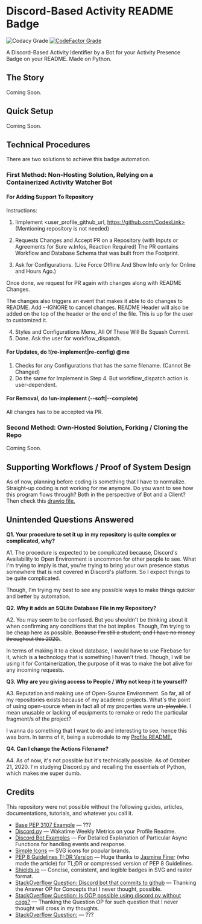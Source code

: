 # Discord-Based Activity README Badge

![Codacy Grade](https://img.shields.io/codacy/grade/d2da8866a48145be8c330a9056b35743?label=Codacy%20Code%20Quality&logo=codacy)
[![CodeFactor Grade](https://img.shields.io/codefactor/grade/github/CodexLink/discord-activity-readme-badge?label=CodeFactor%20Code%20Quality&logo=codefactor)](https://www.codefactor.io/repository/github/codexlink/discord-activity-readme-badge)

A Discord-Based Activity Identifier by a Bot for your Activity Presence Badge on your README. Made on Python.

## The Story

Coming Soon.

## Quick Setup

Coming Soon.

## Technical Procedures

There are two solutions to achieve this badge automation.

### First Method: Non-Hosting Solution, Relying on a Containerized Activity Watcher Bot

#### For Adding Support To Repository

Instructions:

1. !implement <user_profile_github_url, https://github.com/CodexLink> (Mentioning repository is not needed)

2. Requests Changes and Accept PR on a Repository (with Inputs or Agreements for Sure w.Infos, Reaction Required)
The PR contains Workflow and Database Schema that was built from the Footprint.

3. Ask for Configurations. (Like Force Offline And Show Info only for Online and Hours Ago.)

Once done, we request for PR again with changes along with README Changes.

The changes also triggers an event that makes it able to do changes to README. Add --IGNORE to cancel changes.
README Header will also be added on the top of the header or the end of the file. This is up for the user to customized it.

4. Styles and Configurations Menu, All Of These Will Be Squash Commit.
5. Done. Ask the user for workflow_dispatch.

#### For Updates, do !(re-implement|re-config) @me

1. Checks for any Configurations that has the same filename. (Cannot Be Changed)
2. Do the same for Implement in Step 4. But workflow_dispatch action is user-dependent.

#### For Removal, do !un-implement (--soft|--complete)

All changes has to be accepted via PR.

### Second Method: Own-Hosted Solution, Forking / Cloning the Repo

Coming Soon.

## Supporting Workflows / Proof of System Design

As of now, planning before coding is something that I have to normalize. Straight-up coding is not working for me anymore. Do you want to see how this program flows through? Both in the perspective of Bot and a Client? Then check this [drawio file.](https://drive.google.com/file/d/1ll6P6rstc5iTfRrKagBThs9yJgqGc9Wa/view?usp=sharing)

## Unintended Questions Answered

**Q1. Your procedure to set it up in my repository is quite complex or complicated, why?**

A1. The procedure is expected to be complicated because, Discord's Availability to Open Environment is uncommon for other people to see. What I'm trying to imply is that, you're trying to bring your own presence status somewhere that is not covered in Discord's platform. So I expect things to be quite complicated.

Though, I'm trying my best to see any possible ways to make things quicker and better by automation.

**Q2. Why it adds an SQLite Database File in my Repository?**

A2. You may seem to be confused. But you shouldn't be thinking about it when confirming any conditions that the bot implies. Though, I'm trying to be cheap here as possible. ~~Because I'm still a student, and I have no money throughout this 2020.~~.

In terms of making it to a cloud database, I would have to use Firebase for it, which is a technology that is something I haven't tried. Though, I will be using it for Containerization, the purpose of it was to make the bot alive for any incoming requests.

**Q3. Why are you giving access to People / Why not keep it to yourself?**

A3. Reputation and making use of Open-Source Environment. So far, all of my repositories exists because of my academic projects. What's the point of using open-source when in fact all of my properties were un-~~playable~~. I mean unusable or lacking of equipments to remake or redo the particular fragment/s of the project?

I wanna do something that I want to do and interesting to see, hence this was born. In terms of it, being a submodule to my [Profile README.](https://github.com/CodexLink)

**Q4. Can I change the Actions Filename?**

A4. As of now, it's not possible but it's technically possible. As of October 21, 2020. I'm studying Discord.py and recalling the essentials of Python, which makes me super dumb.

## Credits

This repository were not possible without the following guides, articles, documentations, tutorials, and whatever you call it.

* [Base PEP 3107 Example](https://github.com/ActivityWatch/aw-core/blob/master/aw_core/models.py) — ???
* [Discord.py](https://github.com/athul/waka-readme) — Wakatime Weekly Metrics on your Profile Readme.
* [Discord Bot Examples](https://github.com/GreatTaku/Discord-Bot-Examples) — For Detailed Explanation of Particular Async Functions for handling events and response.
* [Simple Icons](https://simpleicons.org/) — SVG icons for popular brands.
* [PEP 8 Guidelines Tl;DR Version](https://realpython.com/python-pep8/#naming-conventions) — Huge thanks to [Jasmine Finer](https://github.com/jasminefiner) (who made the article) for TL;DR or compressed version of PEP 8 Guidelines.
* [Shields.io](https://shields.io/) — Concise, consistent, and legible badges in SVG and raster format.
* [StackOverflow Question: Discord bot that commits to github](https://stackoverflow.com/questions/61025429/discord-bot-that-commits-to-github) — Thanking the Answer OP for Concepts that I never thought, possible.
* [StackOverflow Question: Is OOP possible using discord.py without cogs?](https://stackoverflow.com/questions/63403758/is-oop-possible-using-discord-py-without-cogs) — Thanking the Question OP for such question that I never thought will cross in my thoughts.
* [StackOverflow Question:](https://stackoverflow.com/questions/50981060/i-cant-add-commands-to-my-discord-bot-with-discord-py) — ???